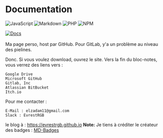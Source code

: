 # Documentation

![JavaScript](https://img.shields.io/badge/javascript-%23323330.svg?style=for-the-badge&logo=javascript&logoColor=%23F7DF1E)  ![Markdown](https://img.shields.io/badge/markdown-%23000000.svg?style=for-the-badge&logo=markdown&logoColor=white) ![PHP](https://img.shields.io/badge/php-%23777BB4.svg?style=for-the-badge&logo=php&logoColor=white) ![NPM](https://img.shields.io/badge/NPM-%23CB3837.svg?style=for-the-badge&logo=npm&logoColor=white)

[![Docs](https://img.shields.io/github/stars/EvrestRGB/EvrestRGB.github.io.svg?style=social&label=Star)](https://github.com/EvrestRGB/EvrestRGB.github.io)
<br><br>
Ma page perso, host par GitHub. Pour GitLab, y'a un problème au niveau des pielines.

Donc. Si vous voulez download, ouvrez le site. Vers la fin du bloc-notes, vous verrez des liens vers :<br>

    
    Google Drive
    Microsoft GitHub
    Gitlab, Inc
    Atlassian BitBucket
    Itch.io
        
Pour me contacter :

    E-Mail : elzadam11@gmail.com
    Slack : EvrestRGB

le blog à : https://evrestrgb.github.io
**Note:** Je tiens à créditer le créateur des badges :
[MD-Badges](https://ileriayo.github.io/markdown-badges/)
